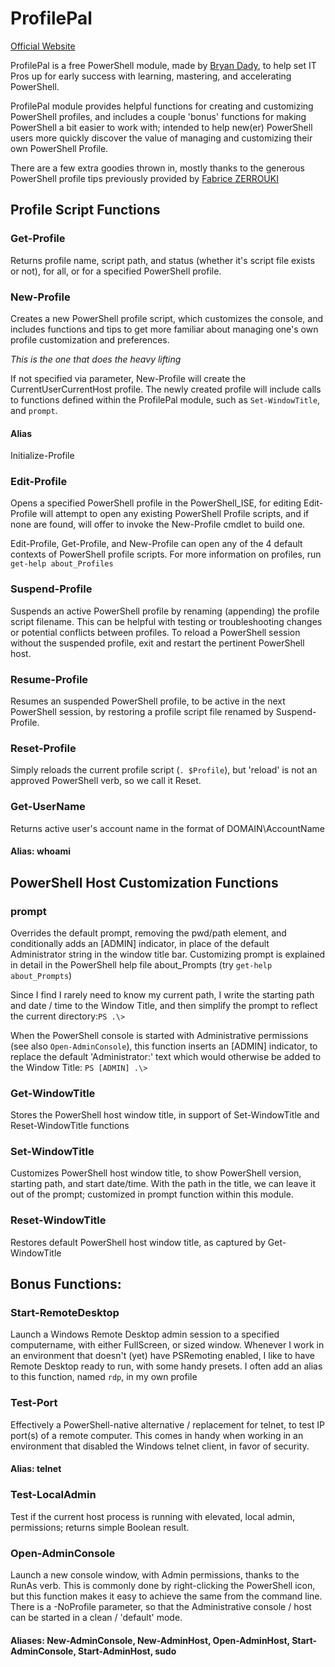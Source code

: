 # ProfilePal

[Official Website](http://bryan.dady.us/profilepal)
    
ProfilePal is a free PowerShell module, made by [Bryan Dady](http://about.me/bryandady), to help set IT Pros up for early success with learning, mastering, and accelerating PowerShell.

ProfilePal module provides helpful functions for creating and customizing PowerShell profiles, and includes a couple 'bonus' functions for making PowerShell a bit easier to work with; intended to help new(er) PowerShell users more quickly discover the value of managing and customizing their own PowerShell Profile.

There are a few extra goodies thrown in, mostly thanks to the generous PowerShell profile tips previously provided by [Fabrice ZERROUKI](http://www.zerrouki.com/powershell-profile-example/)

## Profile Script Functions
### Get-Profile
Returns profile name, script path, and status (whether it's script file exists or not), for all, or for a specified PowerShell profile. 

### New-Profile
Creates a new PowerShell profile script, which customizes the console, and includes functions and tips to get more familiar about managing one's own profile customization and preferences.

*This is the one that does the heavy lifting*

If not specified via parameter, New-Profile will create the CurrentUserCurrentHost profile. The newly created profile will include calls to functions defined within the ProfilePal module, such as `Set-WindowTitle`, and `prompt`. 

#### Alias
Initialize-Profile

### Edit-Profile
Opens a specified PowerShell profile in the PowerShell_ISE, for editing
Edit-Profile will attempt to open any existing PowerShell Profile scripts, and if none are found, will offer to invoke the New-Profile cmdlet to build one.

Edit-Profile, Get-Profile, and New-Profile can open any of the 4 default contexts of PowerShell profile scripts. For more information on profiles, run `get-help about_Profiles`

### Suspend-Profile
Suspends an active PowerShell profile by renaming (appending) the profile script filename. This can be helpful with testing or troubleshooting changes or potential conflicts between profiles. To reload a PowerShell session without the suspended profile, exit and restart the pertinent PowerShell host.

### Resume-Profile
Resumes an suspended PowerShell profile, to be active in the next PowerShell session, by restoring a profile script file renamed by Suspend-Profile.

### Reset-Profile
Simply reloads the current profile script (`. $Profile`), but 'reload' is not an approved PowerShell verb, so we call it Reset.

### Get-UserName
Returns active user's account name in the format of DOMAIN\AccountName

#### Alias: whoami

## PowerShell Host Customization Functions

### prompt
Overrides the default prompt, removing the pwd/path element, and conditionally adds an [ADMIN] indicator, in place of the default Administrator string in the window title bar. Customizing prompt is explained in detail in the PowerShell help file about_Prompts (try `get-help about_Prompts`)

Since I find I rarely need to know my current path, I write the starting path and date / time to the Window Title, and then simplify the prompt to reflect the current directory:`PS .\>`

When the PowerShell console is started with Administrative permissions (see also `Open-AdminConsole`), this function inserts an [ADMIN] indicator, to replace the default 'Administrator:' text which would otherwise be added to the Window Title: `PS [ADMIN] .\>`

### Get-WindowTitle
Stores the PowerShell host window title, in support of Set-WindowTitle and Reset-WindowTitle functions

### Set-WindowTitle
Customizes PowerShell host window title, to show PowerShell version, starting path, and start date/time. With the path in the title, we can leave it out of the prompt; customized in prompt function within this module.

### Reset-WindowTitle
Restores default PowerShell host window title, as captured by Get-WindowTitle

## Bonus Functions:
### Start-RemoteDesktop
Launch a Windows Remote Desktop admin session to a specified computername, with either FullScreen, or sized window. Whenever I work in an environment that doesn't (yet) have PSRemoting enabled, I like to have Remote Desktop ready to run, with some handy presets. I often add an alias to this function, named `rdp`, in my own profile  

### Test-Port
Effectively a PowerShell-native alternative / replacement for telnet, to test IP port(s) of a remote computer. This comes in handy when working in an environment that disabled the Windows telnet client, in favor of security.

#### Alias: telnet

### Test-LocalAdmin
Test if the current host process is running with elevated, local admin, permissions; returns simple Boolean result.

### Open-AdminConsole
Launch a new console window, with Admin permissions, thanks to the RunAs verb. This is commonly done by right-clicking the PowerShell icon, but this function makes it easy to achieve the same from the command line. There is a 
-NoProfile parameter, so that the Administrative console / host can be started in a clean / 'default' mode.

#### Aliases: New-AdminConsole, New-AdminHost, Open-AdminHost, Start-AdminConsole, Start-AdminHost, sudo